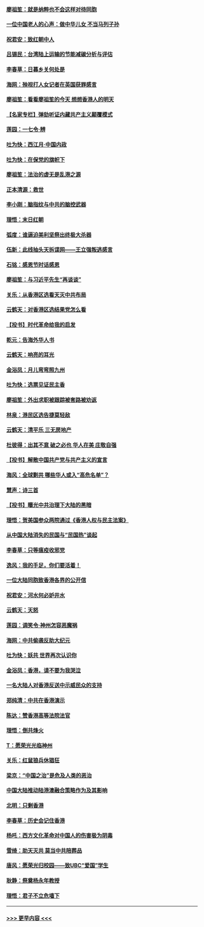 #### [廖祖笙：就是纳粹也不会这样对待同胞](../pages/nsc993/n11697658.md?t=12040722) 
#### [一位中国老人的心声：做中华儿女 不当马列子孙](../pages/nsc993/n11697525.md?t=12040722) 
#### [祝君安：致红朝中人](../pages/nsc993/n11697518.md?t=12040722) 
#### [吕锡民：台湾陆上运输的节能减碳分析与评估](../pages/nsc993/n11694983.md?t=12040722) 
#### [李春草：日暮乡关何处是](../pages/nsc993/n11694805.md?t=12040722) 
#### [海网：殃视打人女记者在英国获罪感言](../pages/nsc993/n11693832.md?t=12040722) 
#### [廖祖笙：看看廖祖笙的今天 想想香港人的明天](../pages/nsc993/n11693707.md?t=12040722) 
#### [【名家专栏】弹劾听证内藏共产主义颠覆模式](../pages/nsc993/n11693563.md?t=12040722) 
#### [莲园：一七令‧辨](../pages/nsc993/n11692558.md?t=12040722) 
#### [吐为快：西江月·中国内政](../pages/nsc993/n11692071.md?t=12040722) 
#### [吐为快：在保党的旗帜下](../pages/nsc993/n11691188.md?t=12040722) 
#### [廖祖笙：法治的虚无是乱港之源](../pages/nsc993/n11690605.md?t=12040722) 
#### [正本清源：救世](../pages/nsc993/n11689134.md?t=12040722) 
#### [李小刚：脑指纹与中共的脑控武器](../pages/nsc993/n11688900.md?t=12040722) 
#### [理悟：末日红朝](../pages/nsc993/n11688829.md?t=12040722) 
#### [弧度：谁逼迫美利坚祭出终极大杀器](../pages/nsc993/n11688735.md?t=12040722) 
#### [伍新：此线抽头天拆谍网——王立强叛逃感言](../pages/nsc993/n11687981.md?t=12040722) 
#### [石铭：感恩节时话感恩](../pages/nsc993/n11687568.md?t=12040722) 
#### [廖祖笙：与习近平先生“再谈谈”](../pages/nsc993/n11687005.md?t=12040722) 
#### [关乐：从香港区选看天灭中共布局](../pages/nsc993/n11686647.md?t=12040722) 
#### [云鹤天：对香港区选结果党怎么看](../pages/nsc993/n11686216.md?t=12040722) 
#### [【投书】时代革命给我的启发](../pages/nsc993/n11684287.md?t=12040722) 
#### [乾元：告海外华人书](../pages/nsc993/n11684044.md?t=12040722) 
#### [云鹤天：响亮的耳光](../pages/nsc993/n11684254.md?t=12040722) 
#### [金浴凤：月儿弯弯照九州](../pages/nsc993/n11684231.md?t=12040722) 
#### [吐为快：选票见证民主香](../pages/nsc993/n11684206.md?t=12040722) 
#### [廖祖笙：外出求职被跟踪被套路被劝返](../pages/nsc993/n11683874.md?t=12040722) 
#### [林泉：港民区选告捷莫轻敌](../pages/nsc993/n11683930.md?t=12040722) 
#### [云鹤天：清平乐 三无房地产](../pages/nsc993/n11681521.md?t=12040722) 
#### [杜彼得：出其不意 破之必也 华人在美 庄敬自强](../pages/nsc993/n11679554.md?t=12040722) 
#### [【投书】解散中国共产党与共产主义的宣言](../pages/nsc993/n11679177.md?t=12040722) 
#### [海风：全球剿共 哪些华人或入“高危名单”？](../pages/nsc993/n11678617.md?t=12040722) 
#### [慧声：诗三首](../pages/nsc993/n11678848.md?t=12040722) 
#### [【投书】曝光中共治理下大陆的黑暗](../pages/nsc993/n11678674.md?t=12040722) 
#### [理悟：贺美国参众两院通过《香港人权与民主法案》](../pages/nsc993/n11678104.md?t=12040722) 
#### [从中国大陆消失的民国与“民国热”谈起](../pages/nsc993/n11678075.md?t=12040722) 
#### [李春草：只等瘟疫收邪党](../pages/nsc993/n11677308.md?t=12040722) 
#### [逸风：我的手足，你们要活着！](../pages/nsc993/n11676352.md?t=12040722) 
#### [一位大陆同胞致香港各界的公开信](../pages/nsc993/n11675761.md?t=12040722) 
#### [祝君安：河水何必妒井水](../pages/nsc993/n11675746.md?t=12040722) 
#### [云鹤天：天怒](../pages/nsc993/n11675718.md?t=12040722) 
#### [莲园：调笑令‧神州怎容恶魔祸](../pages/nsc993/n11675648.md?t=12040722) 
#### [海网：中共偷袭反助大纪元](../pages/nsc993/n11673515.md?t=12040722) 
#### [吐为快：妖共 世界再次认识你](../pages/nsc993/n11673506.md?t=12040722) 
#### [金浴凤：香港，请不要为我哭泣](../pages/nsc993/n11673248.md?t=12040722) 
#### [一名大陆人对香港反送中示威民众的支持](../pages/nsc993/n11672615.md?t=12040722) 
#### [郑纯清：中共在香港演示](../pages/nsc993/n11670539.md?t=12040722) 
#### [陈达：赞香港高等法院法官](../pages/nsc993/n11669542.md?t=12040722) 
#### [理悟：倒共烽火](../pages/nsc993/n11668844.md?t=12040722) 
#### [T：愿荣光光临神州](../pages/nsc993/n11668421.md?t=12040722) 
#### [关乐：红鼠狼兵休猖狂](../pages/nsc993/n11668378.md?t=12040722) 
#### [梁京：“中国之治”是危及人类的恶治](../pages/nsc993/n11668328.md?t=12040722) 
#### [中国大陆推动陆港澳融合策略作为及其影响](../pages/nsc993/n11668157.md?t=12040722) 
#### [北明：只剩香港](../pages/nsc993/n11668002.md?t=12040722) 
#### [李春草：历史会记住香港](../pages/nsc993/n11667927.md?t=12040722) 
#### [杨吒：西方文化革命对中国人的伤害极为阴毒](../pages/nsc993/n11664521.md?t=12040722) 
#### [雪绮：助天灭共 莫当中共陪葬品](../pages/nsc993/n11662650.md?t=12040722) 
#### [唐风：愿荣光归校园——致UBC“爱国”学生](../pages/nsc993/n11662194.md?t=12040722) 
#### [耿静：祭奠杨永年教授](../pages/nsc993/n11662514.md?t=12040722) 
#### [理悟：君子不立危墙下](../pages/nsc993/n11662172.md?t=12040722) 

----
#### [ >>> 更早内容 <<< ](../indexes/nsc993-earlier.md)
